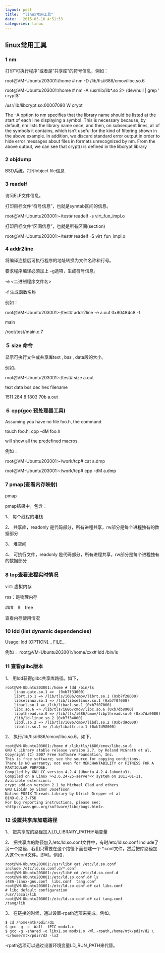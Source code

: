 ```yaml
---
layout: post
title:  "linux常用工具"
date:   2015-03-10 4:51:53
categories: linux
---
```

## linux常用工具

### 1 nm

打印“可执行程序”或者是“共享库”的符号信息，例如：

root@VM-Ubuntu203001:/home # nm -D /lib/tls/i686/cmov/libc.so.6

root@VM-Ubuntu203001:/home # nm -A /usr/lib/lib*.so 2> /dev/null | grep ' crypt$'

/usr/lib/libcrypt.so:00007080 W crypt

The –A option to nm specifies that the library name should be listed at the start of
each line displaying a symbol. This is necessary because, by default, nm lists the
library name once, and then, on subsequent lines, all of the symbols it contains,
which isn’t useful for the kind of filtering shown in the above example. In addition,
we discard standard error output in order to hide error messages about files in formats
unrecognized by nm. From the above output, we can see that crypt() is defined
in the libcrypt library

### 2 objdump

BSD系统，打印object file信息

### 3 readelf

访问ELF文件信息。

打印目标文件“符号信息”，也就是symtab区间的信息。

root@VM-Ubuntu203001:~/test# readelf -s virt_fun_impl.o

打印目标文件“区间信息”，也就是所有区间(section)

root@VM-Ubuntu203001:~/test# readelf -S virt_fun_impl.o

### 4 addr2line

将编译连接后可执行程序的地址转换为文件名称和行号。

要求程序编译必须加上 –g选项，生成符号信息。

-e  <二进制程序文件名>

-f  生成函数名称

例如：

root@VM-Ubuntu203001:~/test# addr2line -e a.out 0x80484c8 -f

main

/root/test/main.c:7

### ５ size 命令

显示可执行文件或共享库text , bss , data段的大小。

例如，

root@VM-Ubuntu203001:~/test# size a.out 

   text	   data	    bss	    dec	    hex	filename

   1511	    284	      8	   1803	    70b	a.out

### ６ cpp(gcc 预处理器工具)

Assuming you have no file foo.h, the command:

touch foo.h; cpp -dM foo.h

will show all the predefined macros.

例如：

root@VM-Ubuntu203001:~/work/tcp# cat a.dmp

root@VM-Ubuntu203001:~/work/tcp# cpp -dM a.dmp

### 7 pmap(查看内存映射)

pmap <pid>

pmap结果中，包含：

1、	每个线程的堆栈

2、	共享库，readonly 是代码部分，所有进程共享，rw部分是每个进程独有的数据部分

3、	堆空间

4、	可执行文件，readonly 是代码部分，所有进程共享，rw部分是每个进程独有的数据部分

### 8 top查看进程实时情况

virt: 虚拟内存

rss：是物理内存

###　9　free

查看内存使用情况

### 10 ldd (list dynamic dependencies)

Usage: ldd [OPTION]... FILE...

例如：
root@VM-Ubuntu203001:/home/xxx# ldd /bin/ls

### 11 查看glibc版本

1、	用ldd获得glibc共享库路径。如下，

    root@VM-Ubuntu203001:/home # ldd /bin/ls
    	linux-gate.so.1 =>  (0xb7f33000)
    	librt.so.1 => /lib/tls/i686/cmov/librt.so.1 (0xb7f28000)
    	libselinux.so.1 => /lib/libselinux.so.1 (0xb7f0f000)
    	libacl.so.1 => /lib/libacl.so.1 (0xb7f07000)
    	libc.so.6 => /lib/tls/i686/cmov/libc.so.6 (0xb7db8000)
    	libpthread.so.0 => /lib/tls/i686/cmov/libpthread.so.0 (0xb7da0000)
    	/lib/ld-linux.so.2 (0xb7f34000)
    	libdl.so.2 => /lib/tls/i686/cmov/libdl.so.2 (0xb7d9c000)
    	libattr.so.1 => /lib/libattr.so.1 (0xb7d98000)

2、	执行/lib/tls/i686/cmov/libc.so.6。如下，

    root@VM-Ubuntu203001:/home # /lib/tls/i686/cmov/libc.so.6
    GNU C Library stable release version 2.7, by Roland McGrath et al.
    Copyright (C) 2007 Free Software Foundation, Inc.
    This is free software; see the source for copying conditions.
    There is NO warranty; not even for MERCHANTABILITY or FITNESS FOR A
    PARTICULAR PURPOSE.
    Compiled by GNU CC version 4.2.4 (Ubuntu 4.2.4-1ubuntu3).
    Compiled on a Linux >>2.6.24-25-server<< system on 2011-01-11.
    Available extensions:
	crypt add-on version 2.1 by Michael Glad and others
	GNU Libidn by Simon Josefsson
	Native POSIX Threads Library by Ulrich Drepper et al
	BIND-8.2.3-T5B
    For bug reporting instructions, please see:
    <http://www.gnu.org/software/libc/bugs.html>.

### 12 设置共享库加载路径

1、	把共享库的路径加入LD_LIBRARY_PATH环境变量

2、	把共享库的路径加入/etc/ld.so.conf文件中，有时/etc/ld.so.conf  include了另一个路径，我们只需要在这个路径下面创建一个 *.conf文件，然后把库路径加入这个conf文件。即可。例如，

    root@VM-Ubuntu203001:/usr/lib# cat /etc/ld.so.conf
    include /etc/ld.so.conf.d/*.conf
    root@VM-Ubuntu203001:/usr/lib# cd /etc/ld.so.conf.d
    root@VM-Ubuntu203001:/etc/ld.so.conf.d# ls
    i486-linux-gnu.conf  libc.conf  tang.conf
    root@VM-Ubuntu203001:/etc/ld.so.conf.d# cat libc.conf 
    # libc default configuration
    /usr/local/lib
    root@VM-Ubuntu203001:/etc/ld.so.conf.d# cat tang.conf
    /tang/lib

3、	在链接的时候，通过设置-rpath选项来完成。例如，

    $ cd /home/mtk/pdir/d1
    $ gcc -g -c -Wall -fPIC modx1.c
    $ gcc -g -shared -o libx1.so modx1.o -Wl,-rpath,/home/mtk/pdir/d2 \
    -L/home/mtk/pdir/d2 -lx2

-rpath选项可以通过设置环境变量LD_RUN_PATH来代替。

